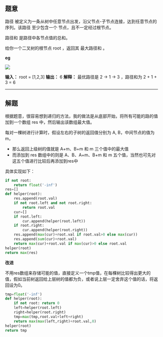 ## 题意

路径 被定义为一条从树中任意节点出发，沿父节点-子节点连接，达到任意节点的序列。该路径 至少包含一个 节点，且不一定经过根节点。

路径和 是路径中各节点值的总和。

给你一个二叉树的根节点 root ，返回其 最大路径和 。

**eg**

![](https://assets.leetcode.com/uploads/2020/10/13/exx2.jpg)

**输入：** root = \[1,2,3\]
**输出：** 6
**解释：** 最优路径是 2 -> 1 -> 3 ，路径和为 2 + 1 + 3 = 6

---
## 解题

根据题意，很容易想到递归的方法，我的做法是从底部开始，将所有可能的路的值加到一个数组 res 中，然后输出该数组最大值。

每对一棵树进行计算时，假设左右的子树的返回值分别为 A, B，中间节点的值为m，
- 那么返回上级树的值就是 A+m、B+m 和 m 三个值中的最大值
- 而添加到 res 数组中的则是 A、B、A+m、B+m 和 m 五个值，当然也可先对这五个值进行比较后再添加到res中

具体实现如下：
```python
if not root:
	return float('-inf')
res=[]
def helper(root):
	res.append(root.val)
	if not root.left and not root.right:
		return root.val
	cur=[]
	if root.left:
		cur.append(helper(root.left))
	if root.right:
		cur.append(helper(root.right)) 
	res.append(max(cur)+root.val if root.val>0 else max(cur))
	res.append(sum(cur)+root.val)
	return max(cur)+root.val if max(cur)>0 else root.val
helper(root)
return max(res)
```

**改进**

不用res数组来存储可能的值，直接定义一个tmp值，在每棵树比较得出更大的值，假如当前树返回给上层树的值都为负，或者说上层一定舍弃这个值的话，将返回设为0。

```python
tmp=float('-inf')
def helper(root):
	if not root: return 0
	left=helper(root.left)
	right=helper(root.right)
	tmp=max(tmp,root.val+left+right)
	return max(max(left,right)+root.val,0)
helper(root)
return tmp
```